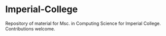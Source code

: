 # Imperial-College

Repository of material for Msc. in Computing Science for Imperial College. Contributions welcome.
